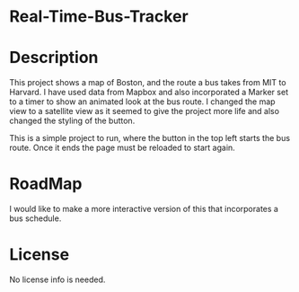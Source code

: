 # Real-Time-Bus-Tracker

# Description

This project shows a map of Boston, and the route a bus takes from MIT to Harvard.  I have used data from Mapbox and also incorporated a Marker set to a timer to show an animated look at the bus route.  I changed the map view to a satellite view as it seemed to give the project more life and also changed the styling of the button.

This is a simple project to run, where the button in the top left starts the bus route.  Once it ends the page must be reloaded to start again.

# RoadMap

I would like to make a more interactive version of this that incorporates a bus schedule.

# License

No license info is needed.
